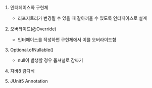 
1. 인터페이스와 구현체
    - 리포지토리가 변경될 수 있을 때 갈아끼울 수 있도록 인터페이스로 설계
2. 오버라이드(@Override)
    - 인터페이스를 작성하면 구현체에서 이를 오버라이드함
3. Optional.ofNullable()
    - null이 발생할 경우 옵셔널로 감싸기
4. 자바8 람다식

5. JUnit5 Annotation